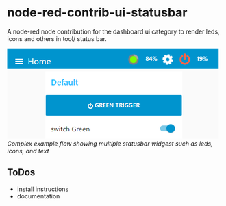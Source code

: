 # node-red-contrib-ui-statusbar

A node-red node contribution for the dashboard ui category to render leds, icons and others in tool/ status bar.

![nrStatusbarComplex](/doc/nrStatusbarComplex.png)
*Complex example flow showing multiple statusbar widgest such as leds, icons, and text*

## ToDos

- install instructions
- documentation
